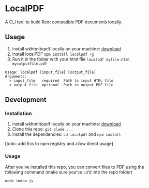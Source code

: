 # LocalPDF

A CLI tool to build [Root](https://root.co.za) compatible PDF documents locally.

## Usage

1. Install wkhtmltopdf locally on your machine: [download](https://wkhtmltopdf.org/downloads.html#stable)
2. Install localPDF `npm install localpdf -g`
3. Run it in the folder with your html file `localpdf myfile.html myoutputfile.pdf`

```
Usage: localpdf [input_file] [output_file]
Arguments:
  > input_file   required  Path to input HTML file
  > output_file  optional  Path to output PDF file
```

## Development

### Installation

1. Install wkhtmltopdf locally on your machine: [download](https://wkhtmltopdf.org/downloads.html#stable)
2. Clone this repo: `git clone ...`
3. Install the dependencies: `cd localpdf` and `npm install`

[todo: add this to npm registry and allow direct usage]

### Usage

After you've installed this repo, you can convert files to PDF using the following command (make sure you've `cd`'d into the repo folder)

`node index.js`
